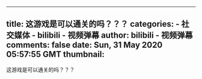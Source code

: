 
---
title: 这游戏是可以通关的吗？？？
categories: 
    - 社交媒体
    - bilibili - 视频弹幕
author: bilibili - 视频弹幕
comments: false
date: Sun, 31 May 2020 05:57:55 GMT
thumbnail: 
---

<div>   
这游戏是可以通关的吗？？？  
</div>
            